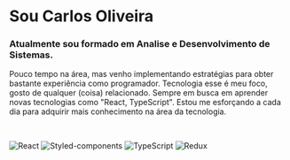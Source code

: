 <!-- HEADER -->
# Sou Carlos Oliveira
### Atualmente sou formado em Analise e Desenvolvimento de Sistemas.

<!-- ABOUT OF ME -->
Pouco tempo na área, mas venho implementando estratégias para obter bastante experiência como programador.
Tecnologia esse é meu foco, gosto de qualquer (coisa) relacionado.
Sempre em busca em aprender novas tecnologias como "React, TypeScript".
Estou me esforçando a cada dia para adquirir mais conhecimento na área da tecnologia.

<br>
<!-- SOCIAL MEDIAS -->

![React](https://img.shields.io/badge/-React-black?style=flat-square&logo=React&logoColor=2F74C0)
![Styled-components](https://img.shields.io/badge/-Styled%20Components-pink?style=flat-square&logo=styled-components)
![TypeScript](https://img.shields.io/badge/-TypeScript-007ACC?style=flat-square&logo=TypeScript&logoColor=white)
![Redux](https://img.shields.io/badge/-redux-white?style=flat-square&logo=redux&logoColor=2F74C0)
